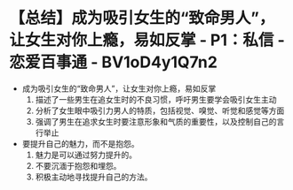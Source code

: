 # 【总结】成为吸引女生的“致命男人”，让女生对你上瘾，易如反掌 - P1：私信 - 恋爱百事通 - BV1oD4y1Q7n2

-   成为吸引女生的“致命男人”，让女生对你上瘾，易如反掌
    1.  描述了一些男生在追女生时的不良习惯，呼吁男生要学会吸引女生主动
    2.  分析了女生眼中吸引力男人的特质，包括视觉、嗅觉、听觉和感觉等方面
    3.  强调了男生在追求女生时要注意形象和气质的重要性，以及控制自己的言行举止
-   要提升自己的魅力，而不是抱怨。
    1.  魅力是可以通过努力提升的。
    2.  不要沉湎于抱怨和埋怨。
    3.  积极主动地寻找提升自己的方法。